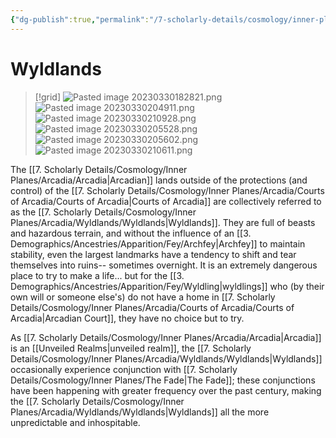 ```yaml
---
{"dg-publish":true,"permalink":"/7-scholarly-details/cosmology/inner-planes/arcadia/wyldlands/wyldlands/","noteIcon":""}
---
```


# Wyldlands

>[!grid]
>![Pasted image 20230330182821.png](/img/user/x.%20Assets/Attachments/Pasted%20image%2020230330182821.png)
>![Pasted image 20230330204911.png](/img/user/x.%20Assets/Attachments/Pasted%20image%2020230330204911.png)
>![Pasted image 20230330210928.png](/img/user/x.%20Assets/Attachments/Pasted%20image%2020230330210928.png)
>![Pasted image 20230330205528.png](/img/user/x.%20Assets/Attachments/Pasted%20image%2020230330205528.png)
>![Pasted image 20230330205602.png](/img/user/x.%20Assets/Attachments/Pasted%20image%2020230330205602.png)
>![Pasted image 20230330210611.png](/img/user/x.%20Assets/Attachments/Pasted%20image%2020230330210611.png)

The [[7. Scholarly Details/Cosmology/Inner Planes/Arcadia/Arcadia\|Arcadian]] lands outside of the protections (and control) of the [[7. Scholarly Details/Cosmology/Inner Planes/Arcadia/Courts of Arcadia/Courts of Arcadia\|Courts of Arcadia]] are collectively referred to as the [[7. Scholarly Details/Cosmology/Inner Planes/Arcadia/Wyldlands/Wyldlands\|Wyldlands]]. They are full of beasts and hazardous terrain, and without the influence of an [[3. Demographics/Ancestries/Apparition/Fey/Archfey\|Archfey]] to maintain stability, even the largest landmarks have a tendency to shift and tear themselves into ruins-- sometimes overnight. It is an extremely dangerous place to try to make a life... but for the [[3. Demographics/Ancestries/Apparition/Fey/Wyldling\|wyldlings]] who (by their own will or someone else's) do not have a home in [[7. Scholarly Details/Cosmology/Inner Planes/Arcadia/Courts of Arcadia/Courts of Arcadia\|Arcadian Court]], they have no choice but to try. 

As [[7. Scholarly Details/Cosmology/Inner Planes/Arcadia/Arcadia\|Arcadia]] is an [[Unveiled Realms\|unveiled realm]], the [[7. Scholarly Details/Cosmology/Inner Planes/Arcadia/Wyldlands/Wyldlands\|Wyldlands]] occasionally experience conjunction with [[7. Scholarly Details/Cosmology/Inner Planes/The Fade\|The Fade]]; these conjunctions have been happening with greater frequency over the past century, making the [[7. Scholarly Details/Cosmology/Inner Planes/Arcadia/Wyldlands/Wyldlands\|Wyldlands]] all the more unpredictable and inhospitable. 